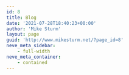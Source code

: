 ```yaml
---
id: 8
title: Blog
date: '2021-07-28T18:40:23+00:00'
author: 'Mike Sturm'
layout: page
guid: 'http://www.mikesturm.net/?page_id=8'
neve_meta_sidebar:
    - full-width
neve_meta_container:
    - contained
---
```


